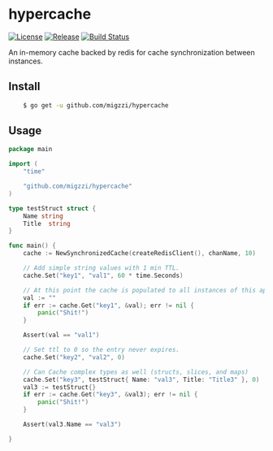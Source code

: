 # hypercache
[![License](https://img.shields.io/github/license/migzzi/hypercache)]()
[![Release](https://img.shields.io/github/v/release/migzzi/hypercache)](https://goreportcard.com/report/github.com/migzzi/hypercache)
[![Build Status](https://img.shields.io/github/workflow/status/migzzi/hypercache/Test?label=tests)](https://github.com/migzzi/hypercache/actions)


An in-memory cache backed by redis for cache synchronization between instances.

## Install
```bash
    $ go get -u github.com/migzzi/hypercache
```

## Usage
```go
package main

import (
	"time"

	"github.com/migzzi/hypercache"
)

type testStruct struct {
    Name string
    Title  string
}

func main() {
	cache := NewSynchronizedCache(createRedisClient(), chanName, 10)

    // Add simple string values with 1 min TTL.
    cache.Set("key1", "val1", 60 * time.Seconds)

    // At this point the cache is populated to all instances of this app.
    val := ""
    if err := cache.Get("key1", &val); err != nil {
        panic("Shit!")
    }

    Assert(val == "val1")

    // Set ttl to 0 so the entry never expires.
    cache.Set("key2", "val2", 0)

    // Can Cache complex types as well (structs, slices, and maps)
    cache.Set("key3", testStruct{ Name: "val3", Title: "Title3" }, 0)
    val3 := testStruct{}
    if err := cache.Get("key3", &val3); err != nil {
        panic("Shit!")
    }

    Assert(val3.Name == "val3")

}

```